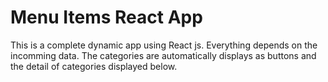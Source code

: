 # Menu Items React App

This is a complete dynamic app using React js. Everything depends on the incomming data. The categories are automatically
displays as buttons and the detail of categories displayed below.

